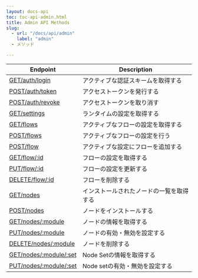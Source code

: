 ```yaml
---
layout: docs-api
toc: toc-api-admin.html
title: Admin API Methods
slug:
  - url: "/docs/api/admin"
    label: "admin"
  - メソッド

---
```


 Endpoint                                                   | Description
------------------------------------------------------------|-------------------------
[<span>GET</span>/auth/login](get/auth/login)               | アクティブな認証スキームを取得する
[<span>POST</span>/auth/token](post/auth/token)             | アクセストークンを発行する
[<span>POST</span>/auth/revoke](post/auth/revoke)           | アクセストークンを取り消す
[<span>GET</span>/settings](get/settings)                   | ランタイムの設定を取得する
[<span>GET</span>/flows](get/flows)                         | アクティブなフローの設定を取得する
[<span>POST</span>/flows](post/flows)                       | アクティブなフローの設定を行う
[<span>POST</span>/flow](post/flow)                         | アクティブな設定にフローを追加する
[<span>GET</span>/flow/:id](get/flow)                       | フローの設定を取得する
[<span>PUT</span>/flow/:id](put/flow)                       | フローの設定を更新する
[<span>DELETE</span>/flow/:id](delete/flow)                 | フローを削除する
[<span>GET</span>/nodes](get/nodes)                         | インストールされたノードの一覧を取得する
[<span>POST</span>/nodes](post/nodes)                       | ノードをインストールする
[<span>GET</span>/nodes/:module](get/nodes/module)          | ノードの情報を取得する
[<span>PUT</span>/nodes/:module](put/nodes/module)          | ノードの有効・無効を設定する
[<span>DELETE</span>/nodes/:module](delete/nodes/module)    | ノードを削除する
[<span>GET</span>/nodes/:module/:set](get/nodes/module/set) | Node Setの情報を取得する
[<span>PUT</span>/nodes/:module/:set](put/nodes/module/set) | Node setの有効・無効を設定する
